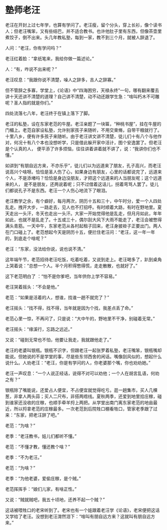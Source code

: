 # 塾师老汪

老汪在开封上过七年学，也算有学问了。老汪瘦，留个分头，穿上长衫，像个读书人；但老汪嘴笨，又有些结巴，并不适合教书。也许他肚子里有东西，但像茶壶里煮饺子，倒不出来。头几年教私塾，每到一家，教不到三个月，就被人辞退了。

人问：“老汪，你有学问吗？”

老汪红着脸：“拿纸笔来，我给你做一篇述论。”

人：“有，咋说不出来呢？”

老汪叹息：“我跟你说不清楚，噪人之辞多，吉人之辞寡。”

但不管辞之多寡，学堂上，《论语》中“四海困穷，天禄永终”一句，哪有翻来覆去讲十天还讲不清楚的道理？自己讲不清楚，动不动还跟学生急：“啥叫朽木不可雕呢？圣人指的就是你们。”

四处流落七八年，老汪终于在镇上落下了脚。

老汪的私塾，设在东家老范的牛屋。老汪亲题了一块匾，“种桃书屋”，挂在牛屋的门楣上。老范自家设私塾，允许别家孩子来随听，不用交束脩，自带干粮就行了。十里八乡，便有许多孩子来随听。由于老汪讲文讲不清楚，徒儿们十有八个与他作对，何况十有八个本也没想听学，只是借此躲开家中活计，图个安逸罢了。但老汪是个认真的人， 便平添了许多烦恼，往往讲着讲着就不讲了，说：“我讲你们也不懂。”

如讲到“有朋自远方来，不亦乐乎”，徒儿们以为远道来了朋友，孔子高兴，而老汪说高兴个啥呀。恰恰是圣人伤了心，如果身边有朋友，心里的话都说完了，远道来个人，不是添堵吗？恰恰是身边没朋友，才把这个远道来的人当朋友呢；这个远道来的人， 是不是朋友，还两说着呢；只不过借着这话儿，拐着弯骂人罢了。徒儿们都说孔子不是东西。老汪一个人伤心地流下了眼泪。

老汪教学之余，有个癖好，每月两次，阴历十五和三十，中午时分，爱一个人四处 乱走。拽开大步，一路走去，见人也不打招呼。有时顺着大路，有时在野地里。夏天走出一头汗，冬天也走出一头汗。大家一开始觉得他是乱走，但月月如此，年年如此，也就不是乱走了。十五或三十，偶尔刮大风下大雨不能走了，老汪会被憋得满头青筋。一天中午，东家老范从各村起租子回来，老汪身披褂子正要出门。两人在门口碰上了。老范想起今天是阴历十五，便拦住老汪问：“老汪，这一年一年的，到底走个啥呢？”

老汪：“东家，没法给你说，说也说不清。”

这年端午节，老范招待老汪吃饭，吃着吃着，又说到走上。老汪喝多了，趴到桌角上哭着说：“总想一个人。半个月积得憋得慌，走走散散，也就好了。”

这下老范明白了 ：“怕不是你爹吧，当年供你上学不容易。”

老汪哭着摇头：“不会是他。”

老范：“如果是活着的人，想谁，找谁一趟不就完了？”

老汪摇头：“找不得，找不得，当年就是因为个找，我差点丢了命。”

老范心里一惊，不再问了，只是说：“大中午的，野地里不干净，别碰着无常。”

老汪摇头：“缘溪行，忘路之远近。”

又说：“碰到无常也不怕，他要让我走，我就跟他走了。”

老汪的老婆叫银瓶。银瓶不识字，但跟老汪一起张罗着私塾，老汪嘴笨，银瓶嘴却能说。但她说的不是学堂的事，尽是些东邻西舍的闲话。嘴像刮风似的，想起什么说什么。人劝老汪：“老汪，你是有学问的人，你老婆那个嘴，你也劝劝她。”

老汪一声叹息：“一个人说正经话，说得不对可以劝他；一个人在胡言乱语，何劝之有？”

银瓶除了嘴能说，还爱占人便宜，不占便宜就觉得吃亏。逛一趟集市，买人几棵葱，非拿人两头蒜；买人二尺布，非搭两绺线。夏秋两季，还爱到地里拾庄稼，碰到谁家还没收的庄稼，也顺手牵羊捋上两把。从学堂出南门离东家老范的地亩最近，所以捋拿老范的庄稼最多。一次老范到后院牲口棚看牲口，管家老季跟了过来：“东家，把老汪辞了吧。”

老范：“为啥？”

老季：“老汪教书，娃儿们都听不懂。”

老范：“不懂才教，懂还教个啥？”

老季：“不为老汪。”

老范：“为啥？”

老季：“为他老婆，爱偷庄稼，是个贼。”

老范挥挥手：“娘们儿家，有啥正性。”

又说：“贼就贼吧，我五十顷地，还养不起一个贼？”

这话被喂牲口的老宋听到了。老宋也有一个娃跟着老汪学《论语》，老宋便把这话又学给了老汪。没想到老汪潸然泪下：“啥叫有朋自远方来？这就叫有朋自远方来。”
